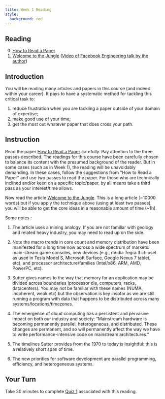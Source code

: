 ```yaml
---
title: Week 1 Reading
style:
  background: red
---
```


## Reading
0. [How to Read a Paper](https://web.stanford.edu/class/ee384m/Handouts/HowtoReadPaper.pdf)
1. [Welcome to the Jungle](https://herbsutter.com/welcome-to-the-jungle/) ([Video of Facebook Engineering talk by the author](https://www.facebook.com/Engineering/videos/herb-sutter-welcome-to-the-jungle/10151029515183109/))

## Introduction
   You will be reading many articles and papers in this course (and indeed within your career). It pays to 
   have a systematic method for tackling this critical task to:
   1. reduce frustration when you are tackling a paper outside of your domain of expertise;
   2. make good use of your time;
   3. get the most out whatever paper that does cross your path.

## Instruction
   Read the paper [How to Read a Paper](https://web.stanford.edu/class/ee384m/Handouts/HowtoReadPaper.pdf) carefully. Pay attention to the three passes described. 
   The readings for this course have been carefully chosen to balance its content with the presumed background of the reader. But in some cases (such as in Week 1), the reading will be unavoidably demanding. In these cases, follow the suggestions from "How to Read a Paper" and use two passes to read the paper. For those who are technically inclined and/or keen on a specific topic/paper, by all means take a third pass as your interest/time allows.

   Now read the article [Welcome to the Jungle](https://herbsutter.com/welcome-to-the-jungle/). This is a long article (~10000 words) but if you apply the technique above (using at least two passes), you will be able to get the core ideas in a reasonable amount of time (~1h).

   Some notes :
   1. The article uses a mining analogy. If you are not familiar with geology and related heavy industry, you may need to read up on the side.

   2. Note the macro trends in core count and memory distribution have been manifested for a long time now across a wide spectrum of markets: main-stream game consoles, new devices (e.g., nVidia Tegra 3 chipset as used in Tesla Model S, Microsoft Surface, Google Nexus 7 tablet, etc), and processor architecture/families (Intel/x86, ARM, AMD, PowerPC, etc).

   3. Sutter gives names to the way that memory for an application may be divided across boundaries (processor die, computers, racks, datacenters). You may not be familiar with these names (NUMA, incoherent, weak etc) but the observation is key insofar as we are still running a program with data that happens to be distributed across many systems/locations/timezones.

   4. The emergence of cloud computing has a persistent and pervasive impact on both our industry and society: “Mainstream hardware is becoming permanently parallel, heterogeneous, and distributed. These changes are permanent, and so will permanently affect the way we have to write performance-intensive code on mainstream architectures.”

   5. The timelines Sutter provides from the 1970 to today is insightful: this is a relatively short span of time.

   6. The new priorities for software development are parallel programming, efficiency, and heterogeneous systems.

## Your Turn

   Take 30 minutes to complete [Quiz 1]() associated with this reading. 

